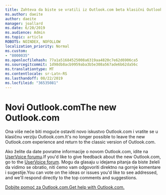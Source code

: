 ```yaml
---
title: Zahteva da biste se vratili iz Outlook.com beta klasični Outlook.com
ms.author: daeite
author: daeite
manager: joallard
ms.date: 6/20/2019
ms.audience: Admin
ms.topic: article
ROBOTS: NOINDEX, NOFOLLOW
localization_priority: Normal
ms.custom:
- "8000035"
ms.openlocfilehash: 77a1a51684525008a6319aa4820c7e62d6906ca5
ms.sourcegitcommit: 1d98db8acb9959aba3b5e308a567ade6b62da56c
ms.translationtype: MT
ms.contentlocale: sr-Latn-RS
ms.lasthandoff: 08/22/2019
ms.locfileid: "36535081"
---
```

# <a name="the-new-outlookcom"></a><span data-ttu-id="40333-102">Novi Outlook.com</span><span class="sxs-lookup"><span data-stu-id="40333-102">The new Outlook.com</span></span>

<span data-ttu-id="40333-103">Ona više neće biti moguće ostaviti novo iskustvo Outlook.com i vratite se u klasičnu verziju Outlook.com.</span><span class="sxs-lookup"><span data-stu-id="40333-103">It's no longer possible to leave the new Outlook.com experience and return to the classic version of Outlook.com.</span></span>

<span data-ttu-id="40333-104">Ako želite da date povratne informacije o novom Outlook.com, idite na [UserVoice forumu](https://go.microsoft.com/fwlink/p/?linkid=851599).</span><span class="sxs-lookup"><span data-stu-id="40333-104">If you'd like to give feedback about the new Outlook.com, go to the [UserVoice forum](https://go.microsoft.com/fwlink/p/?linkid=851599).</span></span> <span data-ttu-id="40333-105">Mogu da glasaju u idejama pitanja da biste želeli da vidimo se obratio, niti ćemo vam odgovoriti direktno na gornje komentare i sugestije.</span><span class="sxs-lookup"><span data-stu-id="40333-105">You can vote on the ideas or issues you'd like to see addressed, and we'll respond directly to the top comments and suggestions.</span></span>

[<span data-ttu-id="40333-106">Dobijte pomoć za Outlook.com.</span><span class="sxs-lookup"><span data-stu-id="40333-106">Get help with Outlook.com.</span></span>](https://support.office.com/article/40676ad0-c831-45ac-a023-5be633be798d?wt.mc_id=Office_Outlook_com_Alchemy)
